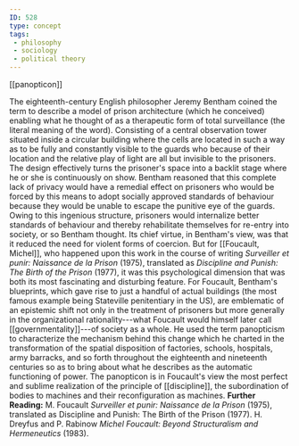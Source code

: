 ```yaml
---
ID: 528
type: concept
tags: 
 - philosophy
 - sociology
 - political theory
---
```


[[panopticon]]

 The
eighteenth-century English philosopher Jeremy Bentham coined the term to
describe a model of prison architecture (which he conceived) enabling
what he thought of as a therapeutic form of total surveillance (the
literal meaning of the word). Consisting of a central observation tower
situated inside a circular building where the cells are located in such
a way as to be fully and constantly visible to the guards who because of
their location and the relative play of light are all but invisible to
the prisoners. The design effectively turns the prisoner's space into a
backlit stage where he or she is continuously on show. Bentham reasoned
that this complete lack of privacy would have a remedial effect on
prisoners who would be forced by this means to adopt socially approved
standards of behaviour because they would be unable to escape the
punitive eye of the guards. Owing to this ingenious structure, prisoners
would internalize better standards of behaviour and thereby rehabilitate
themselves for re-entry into society, or so Bentham thought. Its chief
virtue, in Bentham's view, was that it reduced the need for violent
forms of coercion. But for [[Foucault, Michel]], who happened
upon this work in the course of writing *Surveiller et punir: Naissance
de la Prison* (1975), translated as *Discipline and Punish: The Birth of
the Prison* (1977), it was this psychological dimension that was both
its most fascinating and disturbing feature. For Foucault, Bentham's
blueprints, which gave rise to just a handful of actual buildings (the
most famous example being Stateville penitentiary in the US), are
emblematic of an epistemic shift not only in the treatment of prisoners
but more generally in the organizational rationality---what Foucault
would himself later call
[[governmentality]]---of
society as a whole. He used the term panopticism to characterize the
mechanism behind this change which he charted in the transformation of
the spatial disposition of factories, schools, hospitals, army barracks,
and so forth throughout the eighteenth and nineteenth centuries so as to
bring about what he describes as the automatic functioning of power. The
panopticon is in Foucault's view the most perfect and sublime
realization of the principle of
[[discipline]], the
subordination of bodies to machines and their reconfiguration as
machines.
**Further Reading:** M. Foucault *Surveiller et punir: Naissance de la
Prison* (1975), translated as Discipline and Punish: The Birth of the
Prison (1977).
H. Dreyfus and P. Rabinow *Michel Foucault: Beyond Structuralism and
Hermeneutics* (1983).
